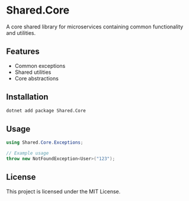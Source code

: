 # Shared.Core

A core shared library for microservices containing common functionality and utilities.

## Features

- Common exceptions
- Shared utilities
- Core abstractions

## Installation

```bash
dotnet add package Shared.Core
```

## Usage

```csharp
using Shared.Core.Exceptions;

// Example usage
throw new NotFoundException<User>("123");
```

## License

This project is licensed under the MIT License. 